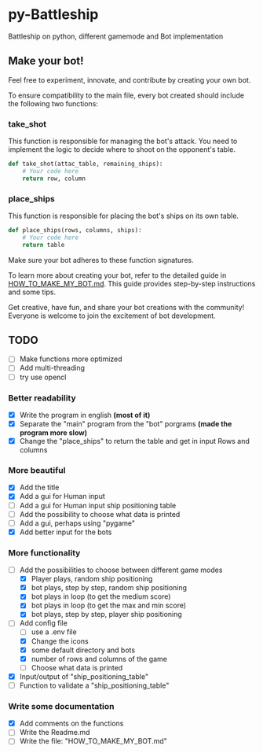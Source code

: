 # py-Battleship
Battleship on python, different gamemode and Bot implementation

## Make your bot!

Feel free to experiment, innovate, and contribute by creating your own bot.

To ensure compatibility to the main file, every bot created should include the following two functions:

### take_shot
This function is responsible for managing the bot's attack. You need to implement the logic to decide where to shoot on the opponent's table.

```python
def take_shot(attac_table, remaining_ships):
    # Your code here
    return row, column
```

### place_ships
This function is responsible for placing the bot's ships on its own table.

```python
def place_ships(rows, columns, ships):
    # Your code here
    return table
```
Make sure your bot adheres to these function signatures.


To learn more about creating your bot, refer to the detailed guide in [HOW_TO_MAKE_MY_BOT.md](HOW_TO_MAKE_MY_BOT.md). This guide provides step-by-step instructions and some tips.

Get creative, have fun, and share your bot creations with the community! Everyone is welcome to join the excitement of bot development.

## TODO

- [ ] Make functions more optimized
- [ ] Add multi-threading
- [ ] try use opencl

### Better readability
- [x] Write the program in english **(most of it)**
- [x] Separate the "main" program from the "bot" porgrams **(made the program more slow)**
- [x] Change the "place_ships" to return the table and get in input Rows and columns
### More beautiful
- [x] Add the title
- [x] Add a gui for Human input
- [ ] Add a gui for Human input ship positioning table
- [ ] Add the possibility to choose what data is printed
- [ ] Add a gui, perhaps using "pygame"
- [x] Add better input for the bots
### More functionality
- [ ] Add the possibilities to choose between different game modes
  - [x] Player plays, random ship positioning
  - [x] bot plays, step by step, random ship positioning
  - [x] bot plays in loop (to get the medium score)
  - [x] bot plays in loop (to get the max and min score)
  - [x] bot plays, step by step, player ship positioning
- [ ] Add config file
  - [ ] use a .env file
  - [x] Change the icons
  - [x] some default directory and bots
  - [x] number of rows and columns of the game
  - [ ] Choose what data is printed
- [x] Input/output of "ship_positioning_table"
- [ ] Function to validate a "ship_positioning_table"
### Write some documentation
- [x] Add comments on the functions
- [ ] Write the Readme.md
- [ ] Write the file: "HOW_TO_MAKE_MY_BOT.md"
